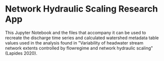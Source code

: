 # Network Hydraulic Scaling Research App

This Jupyter Notebook and the files that accompany it can be used to recreate the discharge time series and calculated watershed metadata table values used in the analysis found in "Variability of headwater stream network extents controlled by flowregime and network hydraulic scaling" (Lapides 2020).
